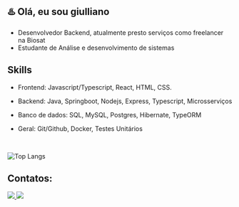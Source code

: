 ## ♨️ Olá, eu sou giulliano

- Desenvolvedor Backend, atualmente presto serviços como freelancer na Biosat
- Estudante de Análise e desenvolvimento de sistemas

## Skills

- Frontend: Javascript/Typescript, React, HTML, CSS.

- Backend: Java, Springboot, Nodejs, Express, Typescript, Microsserviços

- Banco de dados: SQL, MySQL, Postgres, Hibernate, TypeORM

- Geral: Git/Github, Docker, Testes Unitários

<br>

![Top Langs](https://github-readme-stats.vercel.app/api/top-langs/?username=MoDasby&layout=compact&custom_title=Linguagens%20Mais%20Usadas&theme=radical)

## Contatos:
<a href="https://www.linkedin.com/in/giulliano-mendes/" target="_blank">
  <img src="https://img.shields.io/badge/-Linkedin-1C1C1C?logo=Linkedin"/>
</a>
<a href="mailto:giullianomendes033@gmail.com" target="_blank">
  <img src="https://img.shields.io/badge/-Gmail-1C1C1C?logo=gmail" />
</a>
<br />
